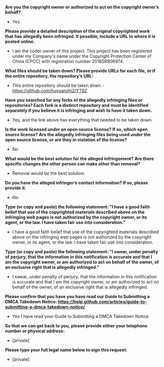 **Are you the copyright owner or authorized to act on the copyright owner’s behalf?**  
- Yes

**Please provide a detailed description of the original copyrighted work that has allegedly been infringed. If possible, include a URL to where it is posted online.**  
- I am the coder owner of this project. This project has been registered under my Company's name under the Copyright Protection Center of China (CPCC) with registration number 2018SR906974.

**What files should be taken down? Please provide URLs for each file, or if the entire repository, the repository’s URL:**  
- This entire repository should be taken down - https://github.com/huyuanzhi2/YTBZ

**Have you searched for any forks of the allegedly infringing files or repositories? Each fork is a distinct repository and must be identified separately if you believe it is infringing and wish to have it taken down.**  
- Yes, and the link above has everything that needed to be taken down.

**Is the work licensed under an open source license? If so, which open source license? Are the allegedly infringing files being used under the open source license, or are they in violation of the license?**  
- No

**What would be the best solution for the alleged infringement? Are there specific changes the other person can make other than removal?**  
- Removal would be the best solution.

**Do you have the alleged infringer’s contact information? If so, please provide it:**  
- No.

**Type (or copy and paste) the following statement: "I have a good faith belief that use of the copyrighted materials described above on the infringing web pages is not authorized by the copyright owner, or its agent, or the law. I have taken fair use into consideration."**  
- I have a good faith belief that use of the copyrighted materials described above on the infringing web pages is not authorized by the copyright owner, or its agent, or the law. I have taken fair use into consideration.

**Type (or copy and paste) the following statement: "I swear, under penalty of perjury, that the information in this notification is accurate and that I am the copyright owner, or am authorized to act on behalf of the owner, of an exclusive right that is allegedly infringed."**  
- I swear, under penalty of perjury, that the information in this notification is accurate and that I am the copyright owner, or am authorized to act on behalf of the owner, of an exclusive right that is allegedly infringed.

**Please confirm that you have you have read our Guide to Submitting a DMCA Takedown Notice: https://help.github.com/articles/guide-to-submitting-a-dmca-takedown-notice/**  
- Yes I have read your Guide to Submitting a DMCA Takedown Notice.

**So that we can get back to you, please provide either your telephone number or physical address:**  
- [private]

**Please type your full legal name below to sign this request:**  
- [private]
